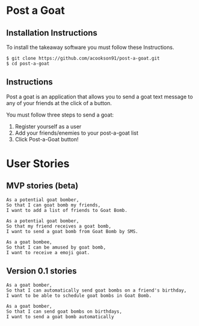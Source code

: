 Post a Goat
==================

 Installation Instructions
 ---------

 To install the takeaway software you must follow these Instructions.

 ```
 $ git clone https://github.com/acookson91/post-a-goat.git
 $ cd post-a-goat
 ```
 
 Instructions
-------

Post a goat is an application that allows you to send a goat text message to any of your friends at the click of a button. 

You must follow three steps to send a goat:

1. Register yourself as a user
2. Add your friends/enemies to your post-a-goat list
3. Click Post-a-Goat button!

# User Stories
## MVP stories (beta)
```
As a potential goat bomber,
So that I can goat bomb my friends,
I want to add a list of friends to Goat Bomb.
```
```
As a potential goat bomber,
So that my friend receives a goat bomb,
I want to send a goat bomb from Goat Bomb by SMS.
```
```
As a goat bombee,
So that I can be amused by goat bomb,
I want to receive a emoji goat.
```
## Version 0.1 stories
```
As a goat bomber,
So that I can automatically send goat bombs on a friend's birthday,
I want to be able to schedule goat bombs in Goat Bomb.
```
```
As a goat bomber,
So that I can send goat bombs on birthdays,
I want to send a goat bomb automatically
```

